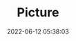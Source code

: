 ---
weight: 1
images:
- /images/edited/9.jpeg
title: Picture
date: 2022-06-12 05:38:03
tags: [luminarneo,work,ILCE7M3,50.0]
---